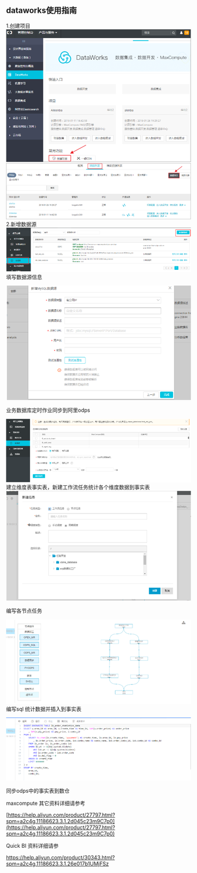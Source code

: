 ## **dataworks使用指南**

1.创建项目![](/assets/data2.png)![](/assets/data3.png)2.新增数据源![](/assets/data4.png)填写数据源信息

![](/assets/data5.png)

业务数据库定时作业同步到阿里odps

![](/assets/data6.png)建立维度表事实表，新建工作流任务统计各个维度数据到事实表![](/assets/data7t.png)

编写各节点任务

![](/assets/data7.png)编写sql  统计数据并插入到事实表

![](/assets/data8.png)

同步odps中的事实表到数仓

maxcompute 其它资料详细请参考

[https://help.aliyun.com/product/27797.html?spm=a2c4g.11186623.3.1.2d045c23m9C7p0](https://help.aliyun.com/product/27797.html?spm=a2c4g.11186623.3.1.2d045c23m9C7p0)

Quick BI 资料详细请参

https://help.aliyun.com/product/30343.html?spm=a2c4g.11186623.3.1.26e017b1UMjFSz



